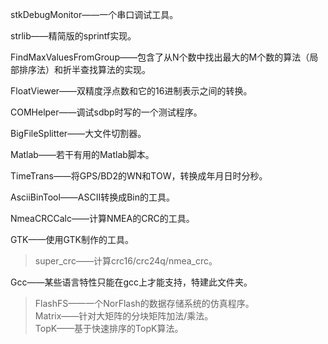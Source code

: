 stkDebugMonitor——一个串口调试工具。

strlib——精简版的sprintf实现。

FindMaxValuesFromGroup——包含了从N个数中找出最大的M个数的算法（局部排序法）和折半查找算法的实现。

FloatViewer——双精度浮点数和它的16进制表示之间的转换。

COMHelper——调试sdbp时写的一个测试程序。

BigFileSplitter——大文件切割器。

Matlab——若干有用的Matlab脚本。

TimeTrans——将GPS/BD2的WN和TOW，转换成年月日时分秒。

AsciiBinTool——ASCII转换成Bin的工具。

NmeaCRCCalc——计算NMEA的CRC的工具。

GTK——使用GTK制作的工具。

>super_crc——计算crc16/crc24q/nmea_crc。

Gcc——某些语言特性只能在gcc上才能支持，特建此文件夹。

>FlashFS——一个NorFlash的数据存储系统的仿真程序。   
>Matrix——针对大矩阵的分块矩阵加法/乘法。   
>TopK——基于快速排序的TopK算法。
